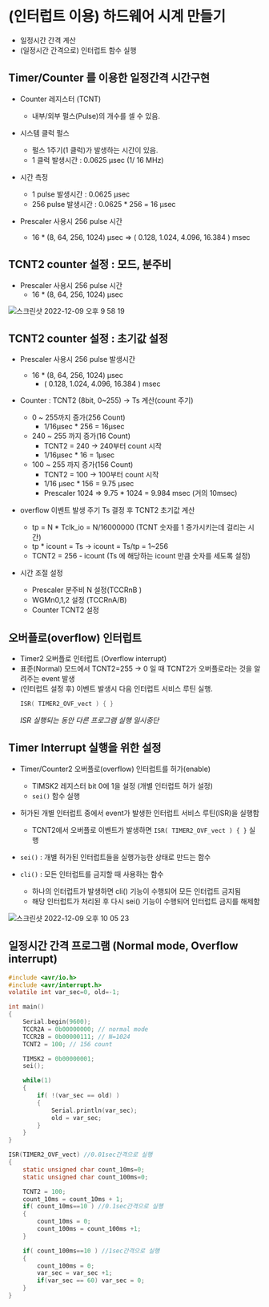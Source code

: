 # (인터럽트 이용) 하드웨어 시계 만들기

- 일정시간 간격 계산
- (일정시간 간격으로) 인터럽트 함수 실행

## Timer/Counter 를 이용한 일정간격 시간구현

- Counter 레지스터 (TCNT)
  - 내부/외부 펄스(Pulse)의 개수를 셀 수 있음.
- 시스템 클럭 펄스
  - 펄스 1주기(1 클럭)가 발생하는 시간이 있음.
  - 1 클럭 발생시간 : 0.0625 μsec (1/ 16 MHz)
- 시간 측정

  - 1 pulse 발생시간 : 0.0625 μsec
  - 256 pulse 발생시간 : 0.0625 \* 256 = 16 μsec

- Prescaler 사용시 256 pulse 시간
  - 16 \* (8, 64, 256, 1024) μsec => ( 0.128, 1.024, 4.096, 16.384 ) msec

## TCNT2 counter 설정 : 모드, 분주비

- Prescaler 사용시 256 pulse 시간
  - 16 \* (8, 64, 256, 1024) μsec

![스크린샷 2022-12-09 오후 9 58 19](https://user-images.githubusercontent.com/96982072/206707854-dffbaa26-68c2-4519-99e5-4edcb30428f4.png)

## TCNT2 counter 설정 : 초기값 설정

- Prescaler 사용시 256 pulse 발생시간
  - 16 \* (8, 64, 256, 1024) μsec
    - ( 0.128, 1.024, 4.096, 16.384 ) msec
- Counter : TCNT2 (8bit, 0~255) -> Ts 계산(count 주기)

  - 0 ~ 255까지 증가(256 Count)
    - 1/16μsec \* 256 = 16μsec
  - 240 ~ 255 까지 증가(16 Count)
    - TCNT2 = 240 -> 240부터 count 시작
    - 1/16μsec \* 16 = 1μsec
  - 100 ~ 255 까지 증가(156 Count)
    - TCNT2 = 100 -> 100부터 count 시작
    - 1/16 μsec \* 156 = 9.75 μsec
    - Prescaler 1024 => 9.75 \* 1024 = 9.984 msec (거의 10msec)

- overflow 이벤트 발생 주기 Ts 결정 후 TCNT2 초기값 계산

  - tp = N \* Tclk_io = N/16000000 (TCNT 숫자를 1 증가시키는데 걸리는 시간)
  - tp \* icount = Ts -> icount = Ts/tp = 1~256
  - TCNT2 = 256 - icount (Ts 에 해당하는 icount 만큼 숫자를 세도록 설정)

- 시간 조절 설정
  - Prescaler 분주비 N 설정(TCCRnB )
  - WGMn0,1,2 설정 (TCCRnA/B)
  - Counter TCNT2 설정

## 오버플로(overflow) 인터럽트

- Timer2 오버플로 인터럽트 (Overflow interrupt)
- 표준(Normal) 모드에서 TCNT2=255 -> 0 일 때 TCNT2가 오버플로라는 것을 알려주는 event 발생
- (인터럽트 설정 후) 이벤트 발생시 다음 인터럽트 서비스 루틴 실행.
  ```C
  ISR( TIMER2_OVF_vect ) { }
  ```
  _ISR 실행되는 동안 다른 프로그램 실행 일시중단_

## Timer Interrupt 실행을 위한 설정

- Timer/Counter2 오버플로(overflow) 인터럽트를 허가(enable)
  - TIMSK2 레지스터 bit 0에 1을 설정 (개별 인터럽트 허가 설정)
  - `sei()` 함수 실행
- 허가된 개별 인터럽트 중에서 event가 발생한 인터럽트 서비스 루틴(ISR)을 실행함

  - TCNT2에서 오버플로 이벤트가 발생하면 `ISR( TIMER2_OVF_vect ) { }` 실행

- `sei()` : 개별 허가된 인터럽트들을 실행가능한 상태로 만드는 함수
- `cli()` : 모든 인터럽트를 금지할 때 사용하는 함수
  - 하나의 인터럽트가 발생하면 cli() 기능이 수행되어 모든 인터럽트 금지됨
  - 해당 인터럽트가 처리된 후 다시 sei() 기능이 수행되어 인터럽트 금지를 해제함

![스크린샷 2022-12-09 오후 10 05 23](https://user-images.githubusercontent.com/96982072/206709580-ee794567-3fd3-46a5-bdd5-be2ba71f226d.png)


## 일정시간 간격 프로그램 (Normal mode, Overflow interrupt)

```c
#include <avr/io.h>
#include <avr/interrupt.h>
volatile int var_sec=0, old=-1;

int main()
{
    Serial.begin(9600);
    TCCR2A = 0b00000000; // normal mode
    TCCR2B = 0b00000111; // N=1024
    TCNT2 = 100; // 156 count

    TIMSK2 = 0b00000001;
    sei();

    while(1)
    {
        if( !(var_sec == old) )
        {
            Serial.println(var_sec);
            old = var_sec;
        }
    }
}

ISR(TIMER2_OVF_vect) //0.01sec간격으로 실행
{
    static unsigned char count_10ms=0;
    static unsigned char count_100ms=0;

    TCNT2 = 100;
    count_10ms = count_10ms + 1;
    if( count_10ms==10 ) //0.1sec간격으로 실행
    {
        count_10ms = 0;
        count_100ms = count_100ms +1;
    }

    if( count_100ms==10 ) //1sec간격으로 실행
    {
        count_100ms = 0;
        var_sec = var_sec +1;
        if(var_sec == 60) var_sec = 0;
    }
}

```
